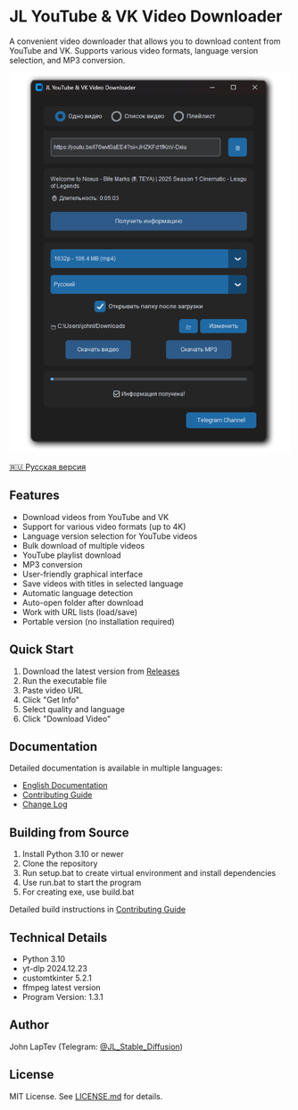 # JL YouTube & VK Video Downloader

A convenient video downloader that allows you to download content from YouTube and VK. Supports various video formats, language version selection, and MP3 conversion.

![Program Interface](docs/img/app.png)

[🇷🇺 Русская версия](README_RU.md)

## Features

- Download videos from YouTube and VK
- Support for various video formats (up to 4K)
- Language version selection for YouTube videos
- Bulk download of multiple videos
- YouTube playlist download
- MP3 conversion
- User-friendly graphical interface
- Save videos with titles in selected language
- Automatic language detection
- Auto-open folder after download
- Work with URL lists (load/save)
- Portable version (no installation required)

## Quick Start

1. Download the latest version from [Releases](link_to_releases)
2. Run the executable file
3. Paste video URL
4. Click "Get Info"
5. Select quality and language
6. Click "Download Video"

## Documentation

Detailed documentation is available in multiple languages:
- [English Documentation](docs/en/GUIDE.md)
- [Contributing Guide](docs/en/CONTRIBUTING.md)
- [Change Log](docs/en/CHANGELOG.md)

## Building from Source

1. Install Python 3.10 or newer
2. Clone the repository
3. Run setup.bat to create virtual environment and install dependencies
4. Use run.bat to start the program
5. For creating exe, use build.bat

Detailed build instructions in [Contributing Guide](docs/en/CONTRIBUTING.md)

## Technical Details

- Python 3.10
- yt-dlp 2024.12.23
- customtkinter 5.2.1
- ffmpeg latest version
- Program Version: 1.3.1

## Author

John LapTev (Telegram: [@JL_Stable_Diffusion](https://t.me/JL_Stable_Diffusion))

## License

MIT License. See [LICENSE.md](LICENSE.md) for details.